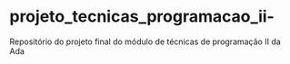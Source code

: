 # projeto_tecnicas_programacao_ii-
Repositório do projeto final do módulo de técnicas de programação II da Ada
